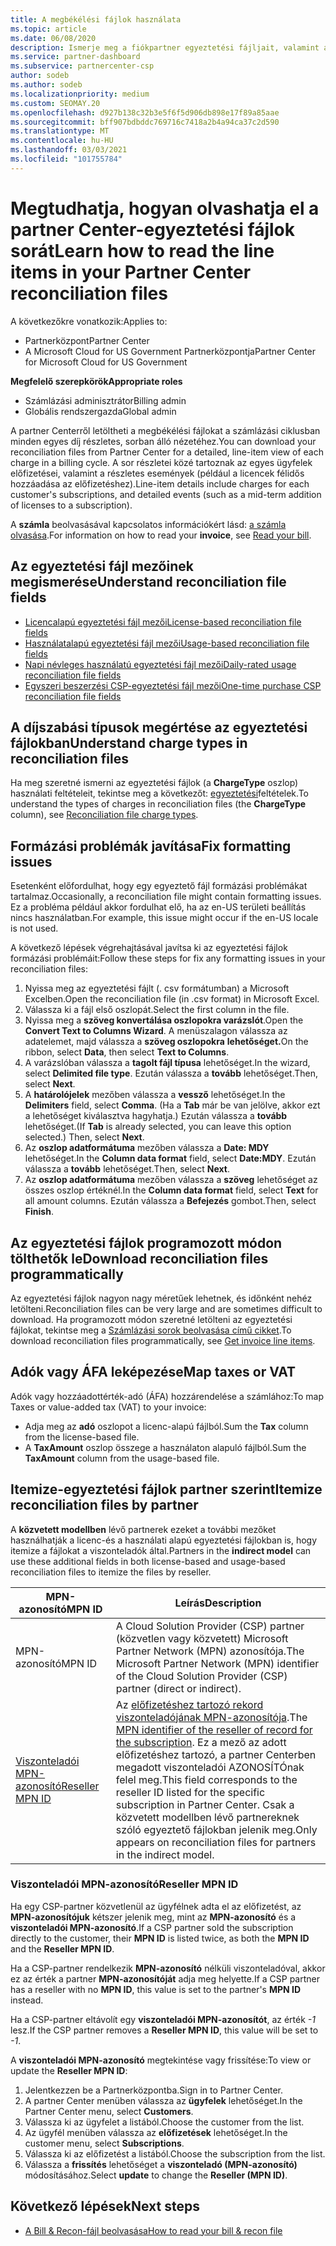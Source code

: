 ```yaml
---
title: A megbékélési fájlok használata
ms.topic: article
ms.date: 06/08/2020
description: Ismerje meg a fiókpartner egyeztetési fájljait, valamint azt, hogy miként értelmezhető az adott számlázási időszakra vonatkozó díjak részletes, sorokra vonatkozó nézetei.
ms.service: partner-dashboard
ms.subservice: partnercenter-csp
author: sodeb
ms.author: sodeb
ms.localizationpriority: medium
ms.custom: SEOMAY.20
ms.openlocfilehash: d927b138c32b3e5f6f5d906db898e17f89a85aae
ms.sourcegitcommit: bff907bdbddc769716c7418a2b4a94ca37c2d590
ms.translationtype: MT
ms.contentlocale: hu-HU
ms.lasthandoff: 03/03/2021
ms.locfileid: "101755784"
---
```

# <a name="learn-how-to-read-the-line-items-in-your-partner-center-reconciliation-files"></a><span data-ttu-id="035e9-103">Megtudhatja, hogyan olvashatja el a partner Center-egyeztetési fájlok sorát</span><span class="sxs-lookup"><span data-stu-id="035e9-103">Learn how to read the line items in your Partner Center reconciliation files</span></span>

<span data-ttu-id="035e9-104">A következőkre vonatkozik:</span><span class="sxs-lookup"><span data-stu-id="035e9-104">Applies to:</span></span>

- <span data-ttu-id="035e9-105">Partnerközpont</span><span class="sxs-lookup"><span data-stu-id="035e9-105">Partner Center</span></span>
- <span data-ttu-id="035e9-106">A Microsoft Cloud for US Government Partnerközpontja</span><span class="sxs-lookup"><span data-stu-id="035e9-106">Partner Center for Microsoft Cloud for US Government</span></span>

<span data-ttu-id="035e9-107">**Megfelelő szerepkörök**</span><span class="sxs-lookup"><span data-stu-id="035e9-107">**Appropriate roles**</span></span>

- <span data-ttu-id="035e9-108">Számlázási adminisztrátor</span><span class="sxs-lookup"><span data-stu-id="035e9-108">Billing admin</span></span>
- <span data-ttu-id="035e9-109">Globális rendszergazda</span><span class="sxs-lookup"><span data-stu-id="035e9-109">Global admin</span></span>

<span data-ttu-id="035e9-110">A partner Centerről letöltheti a megbékélési fájlokat a számlázási ciklusban minden egyes díj részletes, sorban álló nézetéhez.</span><span class="sxs-lookup"><span data-stu-id="035e9-110">You can download your reconciliation files from Partner Center for a detailed, line-item view of each charge in a billing cycle.</span></span> <span data-ttu-id="035e9-111">A sor részletei közé tartoznak az egyes ügyfelek előfizetései, valamint a részletes események (például a licencek félidős hozzáadása az előfizetéshez).</span><span class="sxs-lookup"><span data-stu-id="035e9-111">Line-item details include charges for each customer's subscriptions, and detailed events (such as a mid-term addition of licenses to a subscription).</span></span>

<span data-ttu-id="035e9-112">A **számla** beolvasásával kapcsolatos információkért lásd: [a számla olvasása](read-your-bill.md).</span><span class="sxs-lookup"><span data-stu-id="035e9-112">For information on how to read your **invoice**, see [Read your bill](read-your-bill.md).</span></span>

## <a name="understand-reconciliation-file-fields"></a><span data-ttu-id="035e9-113">Az egyeztetési fájl mezőinek megismerése</span><span class="sxs-lookup"><span data-stu-id="035e9-113">Understand reconciliation file fields</span></span>

- [<span data-ttu-id="035e9-114">Licencalapú egyeztetési fájl mezői</span><span class="sxs-lookup"><span data-stu-id="035e9-114">License-based reconciliation file fields</span></span>](license-based-recon-files.md)
- [<span data-ttu-id="035e9-115">Használatalapú egyeztetési fájl mezői</span><span class="sxs-lookup"><span data-stu-id="035e9-115">Usage-based reconciliation file fields</span></span>](usage-based-recon-files.md)
- [<span data-ttu-id="035e9-116">Napi névleges használatú egyeztetési fájl mezői</span><span class="sxs-lookup"><span data-stu-id="035e9-116">Daily-rated usage reconciliation file fields</span></span>](daily-rated-usage-recon-files.md)
- [<span data-ttu-id="035e9-117">Egyszeri beszerzési CSP-egyeztetési fájl mezői</span><span class="sxs-lookup"><span data-stu-id="035e9-117">One-time purchase CSP reconciliation file fields</span></span>](modern-invoice-reconciliation-file.md)

## <a name="understand-charge-types-in-reconciliation-files"></a><span data-ttu-id="035e9-118">A díjszabási típusok megértése az egyeztetési fájlokban</span><span class="sxs-lookup"><span data-stu-id="035e9-118">Understand charge types in reconciliation files</span></span>

<span data-ttu-id="035e9-119">Ha meg szeretné ismerni az egyeztetési fájlok (a **ChargeType** oszlop) használati feltételeit, tekintse meg a következőt: [egyeztetési](recon-file-charge-types.md)feltételek.</span><span class="sxs-lookup"><span data-stu-id="035e9-119">To understand the types of charges in reconciliation files (the **ChargeType** column), see [Reconciliation file charge types](recon-file-charge-types.md).</span></span>

## <a name="fix-formatting-issues"></a><span data-ttu-id="035e9-120">Formázási problémák javítása</span><span class="sxs-lookup"><span data-stu-id="035e9-120">Fix formatting issues</span></span>

<span data-ttu-id="035e9-121">Esetenként előfordulhat, hogy egy egyeztető fájl formázási problémákat tartalmaz.</span><span class="sxs-lookup"><span data-stu-id="035e9-121">Occasionally, a reconciliation file might contain formatting issues.</span></span> <span data-ttu-id="035e9-122">Ez a probléma például akkor fordulhat elő, ha az en-US területi beállítás nincs használatban.</span><span class="sxs-lookup"><span data-stu-id="035e9-122">For example, this issue might occur if the en-US locale is not used.</span></span>

<span data-ttu-id="035e9-123">A következő lépések végrehajtásával javítsa ki az egyeztetési fájlok formázási problémáit:</span><span class="sxs-lookup"><span data-stu-id="035e9-123">Follow these steps for fix any formatting issues in your reconciliation files:</span></span>

1. <span data-ttu-id="035e9-124">Nyissa meg az egyeztetési fájlt (. csv formátumban) a Microsoft Excelben.</span><span class="sxs-lookup"><span data-stu-id="035e9-124">Open the reconciliation file (in .csv format) in Microsoft Excel.</span></span>
2. <span data-ttu-id="035e9-125">Válassza ki a fájl első oszlopát.</span><span class="sxs-lookup"><span data-stu-id="035e9-125">Select the first column in the file.</span></span>
3. <span data-ttu-id="035e9-126">Nyissa meg a **szöveg konvertálása oszlopokra varázslót**.</span><span class="sxs-lookup"><span data-stu-id="035e9-126">Open the **Convert Text to Columns Wizard**.</span></span> <span data-ttu-id="035e9-127">A menüszalagon válassza az adatelemet, majd válassza a **szöveg oszlopokra** **lehetőséget.**</span><span class="sxs-lookup"><span data-stu-id="035e9-127">On the ribbon, select **Data**, then select **Text to Columns**.</span></span>
4. <span data-ttu-id="035e9-128">A varázslóban válassza a **tagolt fájl típusa** lehetőséget.</span><span class="sxs-lookup"><span data-stu-id="035e9-128">In the wizard, select **Delimited file type**.</span></span> <span data-ttu-id="035e9-129">Ezután válassza a **tovább** lehetőséget.</span><span class="sxs-lookup"><span data-stu-id="035e9-129">Then, select **Next**.</span></span>
5. <span data-ttu-id="035e9-130">A **határolójelek** mezőben válassza a **vessző** lehetőséget.</span><span class="sxs-lookup"><span data-stu-id="035e9-130">In the **Delimiters** field, select **Comma**.</span></span> <span data-ttu-id="035e9-131">(Ha a **Tab** már be van jelölve, akkor ezt a lehetőséget kiválasztva hagyhatja.) Ezután válassza a **tovább** lehetőséget.</span><span class="sxs-lookup"><span data-stu-id="035e9-131">(If **Tab** is already selected, you can leave this option selected.) Then, select **Next**.</span></span>
6. <span data-ttu-id="035e9-132">Az **oszlop adatformátuma** mezőben válassza a **Date: MDY** lehetőséget.</span><span class="sxs-lookup"><span data-stu-id="035e9-132">In the **Column data format** field, select **Date:MDY**.</span></span> <span data-ttu-id="035e9-133">Ezután válassza a **tovább** lehetőséget.</span><span class="sxs-lookup"><span data-stu-id="035e9-133">Then, select **Next**.</span></span>
7. <span data-ttu-id="035e9-134">Az **oszlop adatformátuma** mezőben válassza a **szöveg** lehetőséget az összes oszlop értéknél.</span><span class="sxs-lookup"><span data-stu-id="035e9-134">In the **Column data format** field, select **Text** for all amount columns.</span></span> <span data-ttu-id="035e9-135">Ezután válassza a **Befejezés** gombot.</span><span class="sxs-lookup"><span data-stu-id="035e9-135">Then, select **Finish**.</span></span>

## <a name="download-reconciliation-files-programmatically"></a><span data-ttu-id="035e9-136">Az egyeztetési fájlok programozott módon tölthetők le</span><span class="sxs-lookup"><span data-stu-id="035e9-136">Download reconciliation files programmatically</span></span>

<span data-ttu-id="035e9-137">Az egyeztetési fájlok nagyon nagy méretűek lehetnek, és időnként nehéz letölteni.</span><span class="sxs-lookup"><span data-stu-id="035e9-137">Reconciliation files can be very large and are sometimes difficult to download.</span></span> <span data-ttu-id="035e9-138">Ha programozott módon szeretné letölteni az egyeztetési fájlokat, tekintse meg a [Számlázási sorok beolvasása című cikket](/partner-center/develop/get-invoiceline-items).</span><span class="sxs-lookup"><span data-stu-id="035e9-138">To download reconciliation files programmatically, see [Get invoice line items](/partner-center/develop/get-invoiceline-items).</span></span>

## <a name="map-taxes-or-vat"></a><span data-ttu-id="035e9-139">Adók vagy ÁFA leképezése</span><span class="sxs-lookup"><span data-stu-id="035e9-139">Map taxes or VAT</span></span>

<span data-ttu-id="035e9-140">Adók vagy hozzáadottérték-adó (ÁFA) hozzárendelése a számlához:</span><span class="sxs-lookup"><span data-stu-id="035e9-140">To map Taxes or value-added tax (VAT) to your invoice:</span></span>

- <span data-ttu-id="035e9-141">Adja meg az **adó** oszlopot a licenc-alapú fájlból.</span><span class="sxs-lookup"><span data-stu-id="035e9-141">Sum the **Tax** column from the license-based file.</span></span>
- <span data-ttu-id="035e9-142">A **TaxAmount** oszlop összege a használaton alapuló fájlból.</span><span class="sxs-lookup"><span data-stu-id="035e9-142">Sum the **TaxAmount** column from the usage-based file.</span></span>

## <a name="itemize-reconciliation-files-by-partner"></a><span data-ttu-id="035e9-143">Itemize-egyeztetési fájlok partner szerint</span><span class="sxs-lookup"><span data-stu-id="035e9-143">Itemize reconciliation files by partner</span></span>

<span data-ttu-id="035e9-144">A **közvetett modellben** lévő partnerek ezeket a további mezőket használhatják a licenc-és a használati alapú egyeztetési fájlokban is, hogy itemize a fájlokat a viszonteladók által.</span><span class="sxs-lookup"><span data-stu-id="035e9-144">Partners in the **indirect model** can use these additional fields in both license-based and usage-based reconciliation files to itemize the files by reseller.</span></span>

| <span data-ttu-id="035e9-145">MPN-azonosító</span><span class="sxs-lookup"><span data-stu-id="035e9-145">MPN ID</span></span> | <span data-ttu-id="035e9-146">Leírás</span><span class="sxs-lookup"><span data-stu-id="035e9-146">Description</span></span> |
| ------ | ----------- |
| <span data-ttu-id="035e9-147">MPN-azonosító</span><span class="sxs-lookup"><span data-stu-id="035e9-147">MPN ID</span></span> | <span data-ttu-id="035e9-148">A Cloud Solution Provider (CSP) partner (közvetlen vagy közvetett) Microsoft Partner Network (MPN) azonosítója.</span><span class="sxs-lookup"><span data-stu-id="035e9-148">The Microsoft Partner Network (MPN) identifier of the Cloud Solution Provider (CSP) partner (direct or indirect).</span></span> |
| [<span data-ttu-id="035e9-149">Viszonteladói MPN-azonosító</span><span class="sxs-lookup"><span data-stu-id="035e9-149">Reseller MPN ID</span></span>](#reseller-mpn-id) | <span data-ttu-id="035e9-150">Az [előfizetéshez tartozó rekord viszonteladójának MPN-azonosítója](#reseller-mpn-id).</span><span class="sxs-lookup"><span data-stu-id="035e9-150">The [MPN identifier of the reseller of record for the subscription](#reseller-mpn-id).</span></span> <span data-ttu-id="035e9-151">Ez a mező az adott előfizetéshez tartozó, a partner Centerben megadott viszonteladói AZONOSÍTÓnak felel meg.</span><span class="sxs-lookup"><span data-stu-id="035e9-151">This field corresponds to the reseller ID listed for the specific subscription in Partner Center.</span></span> <span data-ttu-id="035e9-152">Csak a közvetett modellben lévő partnereknek szóló egyeztető fájlokban jelenik meg.</span><span class="sxs-lookup"><span data-stu-id="035e9-152">Only appears on reconciliation files for partners in the indirect model.</span></span> |

### <a name="reseller-mpn-id"></a><span data-ttu-id="035e9-153">Viszonteladói MPN-azonosító</span><span class="sxs-lookup"><span data-stu-id="035e9-153">Reseller MPN ID</span></span>

<span data-ttu-id="035e9-154">Ha egy CSP-partner közvetlenül az ügyfélnek adta el az előfizetést, az **MPN-azonosítójuk** kétszer jelenik meg, mint az **MPN-azonosító** és a **viszonteladói MPN-azonosító**.</span><span class="sxs-lookup"><span data-stu-id="035e9-154">If a CSP partner sold the subscription directly to the customer, their **MPN ID** is listed twice, as both the **MPN ID** and the **Reseller MPN ID**.</span></span>

<span data-ttu-id="035e9-155">Ha a CSP-partner rendelkezik **MPN-azonosító** nélküli viszonteladóval, akkor ez az érték a partner **MPN-azonosítóját** adja meg helyette.</span><span class="sxs-lookup"><span data-stu-id="035e9-155">If a CSP partner has a reseller with no **MPN ID**, this value is set to the partner's **MPN ID** instead.</span></span>

<span data-ttu-id="035e9-156">Ha a CSP-partner eltávolít egy **viszonteladói MPN-azonosítót**, az érték *-1* lesz.</span><span class="sxs-lookup"><span data-stu-id="035e9-156">If the CSP partner removes a **Reseller MPN ID**, this value will be set to *-1*.</span></span>

<span data-ttu-id="035e9-157">A **viszonteladói MPN-azonosító** megtekintése vagy frissítése:</span><span class="sxs-lookup"><span data-stu-id="035e9-157">To view or update the **Reseller MPN ID**:</span></span>

1. <span data-ttu-id="035e9-158">Jelentkezzen be a Partnerközpontba.</span><span class="sxs-lookup"><span data-stu-id="035e9-158">Sign in to Partner Center.</span></span>
2. <span data-ttu-id="035e9-159">A partner Center menüben válassza az **ügyfelek** lehetőséget.</span><span class="sxs-lookup"><span data-stu-id="035e9-159">In the Partner Center menu, select **Customers**.</span></span>
3. <span data-ttu-id="035e9-160">Válassza ki az ügyfelet a listából.</span><span class="sxs-lookup"><span data-stu-id="035e9-160">Choose the customer from the list.</span></span>
4. <span data-ttu-id="035e9-161">Az ügyfél menüben válassza az **előfizetések** lehetőséget.</span><span class="sxs-lookup"><span data-stu-id="035e9-161">In the customer menu, select **Subscriptions**.</span></span>
5. <span data-ttu-id="035e9-162">Válassza ki az előfizetést a listából.</span><span class="sxs-lookup"><span data-stu-id="035e9-162">Choose the subscription from the list.</span></span>
6. <span data-ttu-id="035e9-163">Válassza a **frissítés** lehetőséget a **viszonteladó (MPN-azonosító)** módosításához.</span><span class="sxs-lookup"><span data-stu-id="035e9-163">Select **update** to change the **Reseller (MPN ID)**.</span></span>

## <a name="next-steps"></a><span data-ttu-id="035e9-164">Következő lépések</span><span class="sxs-lookup"><span data-stu-id="035e9-164">Next steps</span></span>

- [<span data-ttu-id="035e9-165">A Bill & Recon-fájl beolvasása</span><span class="sxs-lookup"><span data-stu-id="035e9-165">How to read your bill & recon file</span></span>](read-your-bill.md) 
